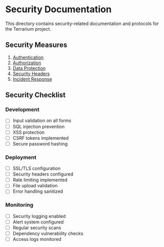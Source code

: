 # Security Documentation

This directory contains security-related documentation and protocols for the Terrarium project.

## Security Measures

1. [Authentication](./authentication.md)
2. [Authorization](./authorization.md)
3. [Data Protection](./data-protection.md)
4. [Security Headers](./security-headers.md)
5. [Incident Response](./incident-response.md)

## Security Checklist

### Development

- [ ] Input validation on all forms
- [ ] SQL injection prevention
- [ ] XSS protection
- [ ] CSRF tokens implemented
- [ ] Secure password hashing

### Deployment

- [ ] SSL/TLS configuration
- [ ] Security headers configured
- [ ] Rate limiting implemented
- [ ] File upload validation
- [ ] Error handling sanitized

### Monitoring

- [ ] Security logging enabled
- [ ] Alert system configured
- [ ] Regular security scans
- [ ] Dependency vulnerability checks
- [ ] Access logs monitored
